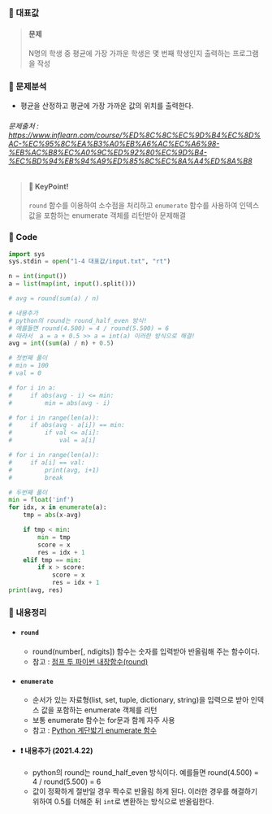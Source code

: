 ### 🥉 대표값

> #### 문제
>
> N명의 학생 중 평균에 가장 가까운 학생은 몇 번째 학생인지 출력하는 프로그램을 작성

### 📌 문제분석

- 평균을 산정하고 평균에 가장 가까운 값의 위치를 출력한다.

###### 문제출처 : https://www.inflearn.com/course/%ED%8C%8C%EC%9D%B4%EC%8D%AC-%EC%95%8C%EA%B3%A0%EB%A6%AC%EC%A6%98-%EB%AC%B8%EC%A0%9C%ED%92%80%EC%9D%B4-%EC%BD%94%EB%94%A9%ED%85%8C%EC%8A%A4%ED%8A%B8

> #### 🔑 KeyPoint!
>
> `round` 함수를 이용하여 소수점을 처리하고 `enumerate` 함수를 사용하여 인덱스 값을 포함하는 enumerate 객체를 리턴받아 문제해결

### 🔌 Code

```python
import sys
sys.stdin = open("1-4 대표값/input.txt", "rt")

n = int(input())
a = list(map(int, input().split()))

# avg = round(sum(a) / n)

# 내용추가
# python의 round는 round_half_even 방식!
# 예를들면 round(4.500) = 4 / round(5.500) = 6
# 따라서  a = a + 0.5 >> a = int(a) 이러한 방식으로 해결!
avg = int((sum(a) / n) + 0.5)

# 첫번째 풀이
# min = 100
# val = 0

# for i in a:
#     if abs(avg - i) <= min:
#         min = abs(avg - i)

# for i in range(len(a)):
#     if abs(avg - a[i]) == min:
#         if val <= a[i]:
#             val = a[i]

# for i in range(len(a)):
#     if a[i] == val:
#         print(avg, i+1)
#         break

# 두번째 풀이
min = float('inf')
for idx, x in enumerate(a):
    tmp = abs(x-avg)

    if tmp < min:
        min = tmp
        score = x
        res = idx + 1
    elif tmp == min:
        if x > score:
            score = x
            res = idx + 1
print(avg, res)
```

### 📃 내용정리

- #### `round`
  - round(number[, ndigits]) 함수는 숫자를 입력받아 반올림해 주는 함수이다.
  - 참고 : [점프 투 파이썬 내장함수(round)](https://wikidocs.net/32#round)
- #### `enumerate`

  - 순서가 있는 자료형(list, set, tuple, dictionary, string)을 입력으로 받아 인덱스 값을 포함하는 enumerate 객체를 리턴
  - 보통 enumerate 함수는 for문과 함께 자주 사용
  - 참고 : [Python 계단밟기 enumerate 함수](https://wikidocs.net/20792)

- #### ❗ **내용추가** (2021.4.22)
  - python의 round는 round_half_even 방식이다. 예를들면 round(4.500) = 4 / round(5.500) = 6
  - 값이 정확하게 절반일 경우 짝수로 반올림 하게 된다. 이러한 경우를 해결하기 위하여 0.5를 더해준 뒤 `int`로 변환하는 방식으로 반올림한다.
